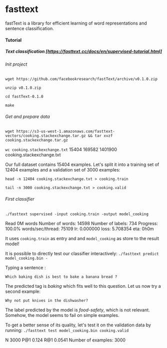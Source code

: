 # fasttext

fastText is a library for efficient learning of word representations and sentence classification.



#### Tutorial

##### Text classification [https://fasttext.cc/docs/en/supervised-tutorial.html]

###### Init project

`wget https://github.com/facebookresearch/fastText/archive/v0.1.0.zip`

`unzip v0.1.0.zip`

`cd fastText-0.1.0`

`make`

###### Get and prepare data

`wget https://s3-us-west-1.amazonaws.com/fasttext-vectors/cooking.stackexchange.tar.gz && tar xvzf cooking.stackexchange.tar.gz`

`wc cooking.stackexchange.txt` 
15404  169582 1401900 cooking.stackexchange.txt

Our full dataset contains 15404 examples. Let's split it into a training set of 12404 examples and a validation set of 3000 examples:

`head -n 12404 cooking.stackexchange.txt > cooking.train`

`tail -n 3000 cooking.stackexchange.txt > cooking.valid`

###### First classifier

`./fasttext supervised -input cooking.train -output model_cooking`

Read 0M words
Number of words:  14598
Number of labels: 734
Progress: 100.0%  words/sec/thread: 75109  lr: 0.000000  loss: 5.708354  eta: 0h0m

It uses `cooking.train` as entry and and `model_cooking`  as store to the result model!

It is possible to directly test our classifier interactively: `./fasttext predict model_cooking.bin -`

Typing a sentence :

`Which baking dish is best to bake a banana bread ?`

The predicted tag is *baking* which fits well to this question. Let us now try a second example:

`Why not put knives in the dishwasher?`

The label predicted by the model is *food-safety*, which is not relevant. Somehow, the model seems to fail on simple examples.

To get a better sense of its quality, let's test it on the validation data by running: `./fasttext test model_cooking.bin cooking.valid `

N  3000
P@1  0.124
R@1  0.0541
Number of examples: 3000